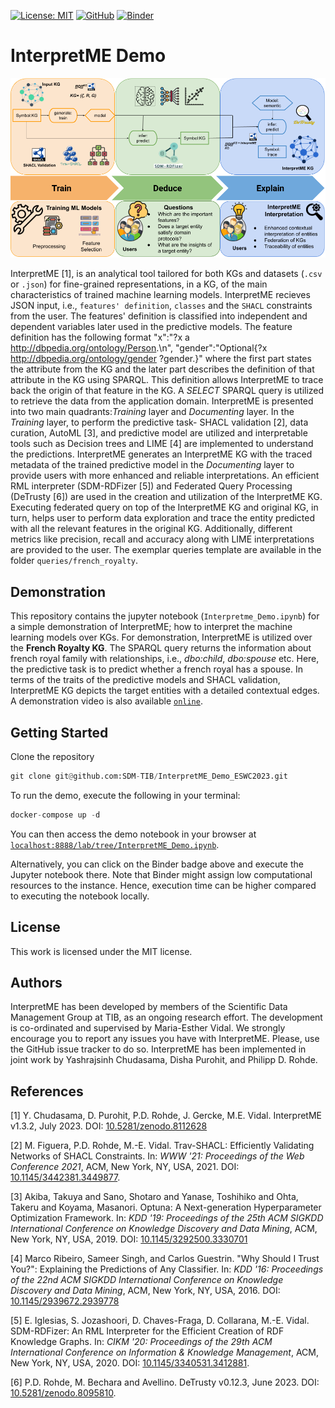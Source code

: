 [![License: MIT](https://img.shields.io/badge/License-MIT-yellow.svg)](LICENSE)
[![GitHub](https://img.shields.io/badge/GitHub-SDM--TIB%2FInterpretME-blue?logo=GitHub)](https://github.com/SDM-TIB/InterpretME)
[![Binder](https://mybinder.org/badge_logo.svg)](https://mybinder.org/v2/gh/SDM-TIB/InterpretME_Demo_ESWC2023/HEAD?labpath=InterpretME_Demo.ipynb)

# InterpretME Demo

![InterpretME Design Pattern](https://raw.githubusercontent.com/SDM-TIB/InterpretME_Demo/main/images/DesignPattern.png "InterpretME Design Pattern")

InterpretME [1], is an analytical tool tailored for both KGs and datasets (`.csv` or `.json`) for fine-grained representations, in a KG, of the main characteristics of trained machine learning models. InterpretME recieves JSON input, i.e., `features' definition`, `classes` and the `SHACL` constraints from the user. 
The features' definition is classified into independent and dependent variables later used in the predictive models. 
The feature definition has the following format "x":"?x a <http://dbpedia.org/ontology/Person>.\n", "gender":"Optional{?x <http://dbpedia.org/ontology/gender> ?gender.}" where the first part states the attribute from the KG and the later part describes the definition of that attribute in the KG using SPARQL. 
This definition allows InterpretME to trace back the origin of that feature in the KG. A *SELECT* SPARQL query is utilized to retrieve the data from the application domain. InterpretME is presented into two main quadrants:*Training* layer and *Documenting* layer. 
In the *Training* layer, to perform the predictive task- SHACL validation [2], data curation, AutoML [3], and predictive model are utilized and interpretable tools such as Decision trees and LIME [4] are implemented to understand the predictions. 
InterpretME generates an InterpretME KG with the traced metadata of the trained predictive model in the *Documenting* layer to provide users with more enhanced and reliable interpretations. 
An efficient RML interpreter (SDM-RDFizer [5]) and Federated Query Processing (DeTrusty [6]) are used in the creation and utilization of the InterpretME KG. Executing federated query on top of the InterpretME KG and original KG, in turn, helps user to perform data exploration and trace the entity predicted with all the relevant features in the original KG. 
Additionally, different metrics like precision, recall and accuracy along with LIME interpretations are provided to the user. 
The exemplar queries template are available in the folder `queries/french_royalty`.

## Demonstration
This repository contains the jupyter notebook (`Interpretme_Demo.ipynb`) for a simple demonstration of InterpretME; how to interpret the machine learning models over KGs.
For demonstration, InterpretME is utilized over the **French Royalty KG**. The SPARQL query returns the information about french royal family with relationships, i.e., *dbo:child*, *dbo:spouse* etc. Here, the predictive task is to predict whether a french royal has a spouse.
In terms of the traits of the predictive models and SHACL validation, InterpretME KG depicts the target entities with a detailed contextual edges.
A demonstration video is also available [`online`](https://www.youtube.com/watch?v=-DPec1sLsHs).
## Getting Started
Clone the repository
```python
git clone git@github.com:SDM-TIB/InterpretME_Demo_ESWC2023.git
```

To run the demo, execute the following in your terminal:
```python
docker-compose up -d
```

You can then access the demo notebook in your browser at [`localhost:8888/lab/tree/InterpretME_Demo.ipynb`](http://localhost:8888/lab/tree/InterpretME_Demo.ipynb).

Alternatively, you can click on the Binder badge above and execute the Jupyter notebook there. Note that Binder might assign low computational resources to the instance. Hence, execution time can be higher compared to executing the notebook locally.

## License
This work is licensed under the MIT license.

## Authors
InterpretME has been developed by members of the Scientific Data Management Group at TIB, as an ongoing research effort.
The development is co-ordinated and supervised by Maria-Esther Vidal.
We strongly encourage you to report any issues you have with InterpretME.
Please, use the GitHub issue tracker to do so.
InterpretME has been implemented in joint work by Yashrajsinh Chudasama, Disha Purohit, and Philipp D. Rohde.

## References
[1] Y. Chudasama, D. Purohit, P.D. Rohde, J. Gercke, M.E. Vidal. InterpretME v1.3.2, July 2023. DOI: [10.5281/zenodo.8112628](https://doi.org/10.5281/zenodo.8112628)

[2] M. Figuera, P.D. Rohde, M.-E. Vidal. Trav-SHACL: Efficiently Validating Networks of SHACL Constraints. In: *WWW '21: Proceedings of the Web Conference 2021*, ACM, New York, NY, USA, 2021. DOI: [10.1145/3442381.3449877](https://doi.org/10.1145/3442381.3449877).

[3] Akiba, Takuya and Sano, Shotaro and Yanase, Toshihiko and Ohta, Takeru and Koyama, Masanori. Optuna: A Next-generation Hyperparameter Optimization Framework. In: *KDD '19: Proceedings of the 25th ACM SIGKDD International Conference on Knowledge Discovery and Data Mining*, ACM, New York, NY, USA, 2019. DOI: [10.1145/3292500.3330701](https://doi.org/10.1145/3292500.3330701)

[4] Marco Ribeiro, Sameer Singh, and Carlos Guestrin. "Why Should I Trust You?": Explaining the Predictions of Any Classifier. In: *KDD '16: Proceedings of the 22nd ACM SIGKDD International Conference on Knowledge Discovery and Data Mining*, ACM, New York, NY, USA, 2016. DOI: [10.1145/2939672.2939778](https://doi.org/10.1145/2939672.2939778)

[5] E. Iglesias, S. Jozashoori, D. Chaves-Fraga, D. Collarana, M.-E. Vidal. SDM-RDFizer: An RML Interpreter for the Efficient Creation of RDF Knowledge Graphs. In: *CIKM '20: Proceedings of the 29th ACM International Conference on Information & Knowledge Management*, ACM, New York, NY, USA, 2020. DOI: [10.1145/3340531.3412881](https://doi.org/10.1145/3340531.3412881).

[6] P.D. Rohde, M. Bechara and Avellino. DeTrusty v0.12.3, June 2023. DOI: [10.5281/zenodo.8095810](https://doi.org/10.5281/zenodo.8095810).
